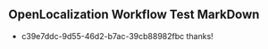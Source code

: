 ## OpenLocalization Workflow Test MarkDown
* c39e7ddc-9d55-46d2-b7ac-39cb88982fbc thanks!

<!--HONumber=Aug16_HO1-->


